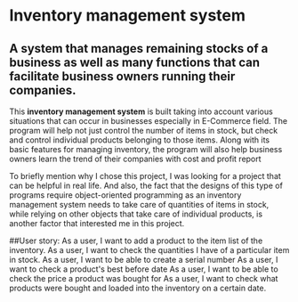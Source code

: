 # Inventory management system

## A system that manages remaining stocks of a business as well as many functions that can facilitate business owners running their companies.





This **inventory management system** is built taking into account various situations that can occur in businesses especially in E-Commerce field.
The program will help not just control the number of items in stock, but check and control individual products belonging to those items.
Along with its basic features for managing inventory, the program will also help business owners learn the trend of their companies with cost and profit report

To briefly mention why I chose this project, I was looking for a project that can be helpful in real life. And also, the fact that the designs of this type of programs 
require object-oriented programming as an inventory management system needs to take care of quantities of items in stock, while relying on other objects 
that take care of  individual products, is another factor that interested me in this project.








##User story:
As a user, I want to add a product to the item list of the inventory.
As a user, I want to check the quantities I have of a particular item in stock.
As a user, I want to be able to create a serial number
As a user, I want to check a product's best before date
As a user, I want to be able to check the price a product was bought for
As a user, I want to check what products were bought and loaded into the inventory on a certain date.
